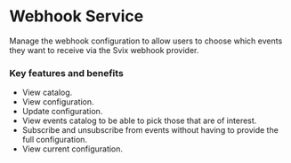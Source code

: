 # Webhook Service

Manage the webhook configuration to allow users to choose which events they want to receive via the Svix webhook provider.

### Key features and benefits
* View catalog.
* View configuration.
* Update configuration.
* View events catalog to be able to pick those that are of interest.
* Subscribe and unsubscribe from events without having to provide the full configuration.
* View current configuration.